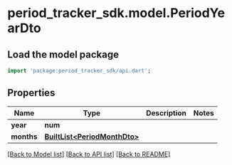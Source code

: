 # period_tracker_sdk.model.PeriodYearDto

## Load the model package
```dart
import 'package:period_tracker_sdk/api.dart';
```

## Properties
Name | Type | Description | Notes
------------ | ------------- | ------------- | -------------
**year** | **num** |  | 
**months** | [**BuiltList&lt;PeriodMonthDto&gt;**](PeriodMonthDto.md) |  | 

[[Back to Model list]](../README.md#documentation-for-models) [[Back to API list]](../README.md#documentation-for-api-endpoints) [[Back to README]](../README.md)


